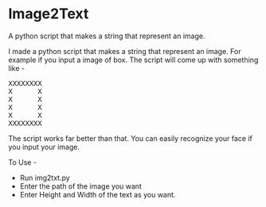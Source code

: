 # Image2Text
A python script that makes a string that represent an image.

I made a python script that makes a string that represent an image. For example if you input a image of box. The script will come up with something like -
<pre>
XXXXXXXX
X      X
X      X
X      X
X      X
XXXXXXXX
</pre>
The script works far better than that. You can easily recognize your face if you input your image.

To Use -
<ul>
  <li>Run img2txt.py
    <li>Enter the path of the image you want
      <li>Enter Height and Width of the text as you want.
        </ul>
